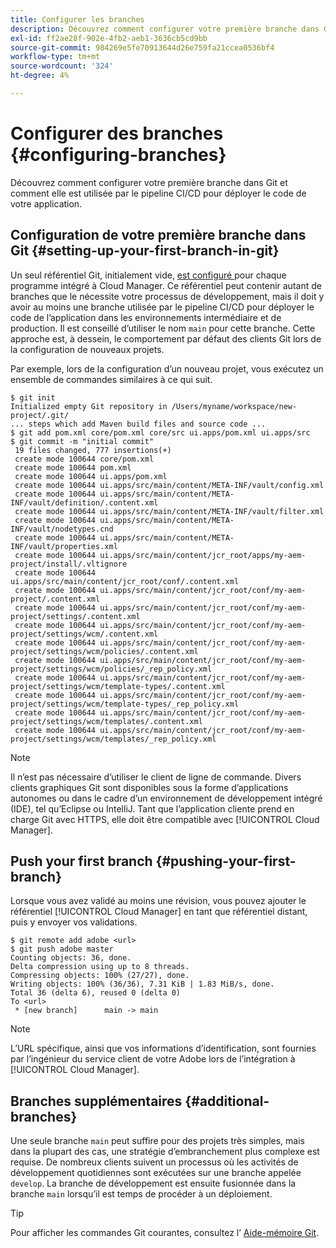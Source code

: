 ```yaml
---
title: Configurer les branches
description: Découvrez comment configurer votre première branche dans Git et comment elle est utilisée par le pipeline CI/CD pour déployer le code de votre application.
exl-id: ff2ae28f-902e-4fb2-aeb1-3636cb5cd9bb
source-git-commit: 984269e5fe70913644d26e759fa21ccea0536bf4
workflow-type: tm+mt
source-wordcount: '324'
ht-degree: 4%

---
```



# Configurer des branches {#configuring-branches}

Découvrez comment configurer votre première branche dans Git et comment elle est utilisée par le pipeline CI/CD pour déployer le code de votre application.

## Configuration de votre première branche dans Git {#setting-up-your-first-branch-in-git}

Un seul référentiel Git, initialement vide, [ est configuré ](/help/requirements/environment-provisioning.md) pour chaque programme intégré à Cloud Manager. Ce référentiel peut contenir autant de branches que le nécessite votre processus de développement, mais il doit y avoir au moins une branche utilisée par le pipeline CI/CD pour déployer le code de l’application dans les environnements intermédiaire et de production. Il est conseillé d’utiliser le nom `main` pour cette branche. Cette approche est, à dessein, le comportement par défaut des clients Git lors de la configuration de nouveaux projets.

Par exemple, lors de la configuration d’un nouveau projet, vous exécutez un ensemble de commandes similaires à ce qui suit.

```shell
$ git init
Initialized empty Git repository in /Users/myname/workspace/new-project/.git/
... steps which add Maven build files and source code ...
$ git add pom.xml core/pom.xml core/src ui.apps/pom.xml ui.apps/src
$ git commit -m "initial commit"
 19 files changed, 777 insertions(+)
 create mode 100644 core/pom.xml
 create mode 100644 pom.xml
 create mode 100644 ui.apps/pom.xml
 create mode 100644 ui.apps/src/main/content/META-INF/vault/config.xml
 create mode 100644 ui.apps/src/main/content/META-INF/vault/definition/.content.xml
 create mode 100644 ui.apps/src/main/content/META-INF/vault/filter.xml
 create mode 100644 ui.apps/src/main/content/META-INF/vault/nodetypes.cnd
 create mode 100644 ui.apps/src/main/content/META-INF/vault/properties.xml
 create mode 100644 ui.apps/src/main/content/jcr_root/apps/my-aem-project/install/.vltignore
 create mode 100644 ui.apps/src/main/content/jcr_root/conf/.content.xml
 create mode 100644 ui.apps/src/main/content/jcr_root/conf/my-aem-project/.content.xml
 create mode 100644 ui.apps/src/main/content/jcr_root/conf/my-aem-project/settings/.content.xml
 create mode 100644 ui.apps/src/main/content/jcr_root/conf/my-aem-project/settings/wcm/.content.xml
 create mode 100644 ui.apps/src/main/content/jcr_root/conf/my-aem-project/settings/wcm/policies/.content.xml
 create mode 100644 ui.apps/src/main/content/jcr_root/conf/my-aem-project/settings/wcm/policies/_rep_policy.xml
 create mode 100644 ui.apps/src/main/content/jcr_root/conf/my-aem-project/settings/wcm/template-types/.content.xml
 create mode 100644 ui.apps/src/main/content/jcr_root/conf/my-aem-project/settings/wcm/template-types/_rep_policy.xml
 create mode 100644 ui.apps/src/main/content/jcr_root/conf/my-aem-project/settings/wcm/templates/.content.xml
 create mode 100644 ui.apps/src/main/content/jcr_root/conf/my-aem-project/settings/wcm/templates/_rep_policy.xml
```

>[!NOTE]
>
>Il n’est pas nécessaire d’utiliser le client de ligne de commande. Divers clients graphiques Git sont disponibles sous la forme d’applications autonomes ou dans le cadre d’un environnement de développement intégré (IDE), tel qu’Eclipse ou IntelliJ. Tant que l’application cliente prend en charge Git avec HTTPS, elle doit être compatible avec [!UICONTROL Cloud Manager].

## Push your first branch {#pushing-your-first-branch}

Lorsque vous avez validé au moins une révision, vous pouvez ajouter le référentiel [!UICONTROL Cloud Manager] en tant que référentiel distant, puis y envoyer vos validations.

```shell
$ git remote add adobe <url>
$ git push adobe master
Counting objects: 36, done.
Delta compression using up to 8 threads.
Compressing objects: 100% (27/27), done.
Writing objects: 100% (36/36), 7.31 KiB | 1.83 MiB/s, done.
Total 36 (delta 6), reused 0 (delta 0)
To <url>
 * [new branch]      main -> main
```

>[!NOTE]
>
>L’URL spécifique, ainsi que vos informations d’identification, sont fournies par l’ingénieur du service client de votre Adobe lors de l’intégration à [!UICONTROL Cloud Manager].

## Branches supplémentaires {#additional-branches}

Une seule branche `main` peut suffire pour des projets très simples, mais dans la plupart des cas, une stratégie d’embranchement plus complexe est requise. De nombreux clients suivent un processus où les activités de développement quotidiennes sont exécutées sur une branche appelée `develop`. La branche de développement est ensuite fusionnée dans la branche `main` lorsqu’il est temps de procéder à un déploiement.

>[!TIP]
>
>Pour afficher les commandes Git courantes, consultez l’ [Aide-mémoire Git](https://training.github.com/downloads/github-git-cheat-sheet).
